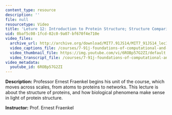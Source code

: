 ```yaml
---
content_type: resource
description: ''
file: null
resourcetype: Video
title: 'Leture 12: Introduction to Protein Structure; Structure Comparison and Classification'
uid: 0baf5c08-1fcd-02c0-9a07-bf670f4e710e
video_files:
  archive_url: http://archive.org/download/MIT7.91JS14/MIT7_91JS14_lec12_300k.mp4
  video_captions_file: /courses/7-91j-foundations-of-computational-and-systems-biology-spring-2014/46480fcbb76f549f8b4da337d5a9f5f7_6ROBp57G2ZI.vtt
  video_thumbnail_file: https://img.youtube.com/vi/6ROBp57G2ZI/default.jpg
  video_transcript_file: /courses/7-91j-foundations-of-computational-and-systems-biology-spring-2014/2593416a2759696d33f3ac0e529632aa_6ROBp57G2ZI.pdf
video_metadata:
  youtube_id: 6ROBp57G2ZI
---
```


**Description:** Professor Ernest Fraenkel begins his unit of the course, which moves across scales, from atoms to proteins to networks. This lecture is about the structure of proteins, and how biological phenomena make sense in light of protein structure.

**Instructor:** Prof. Ernest Fraenkel